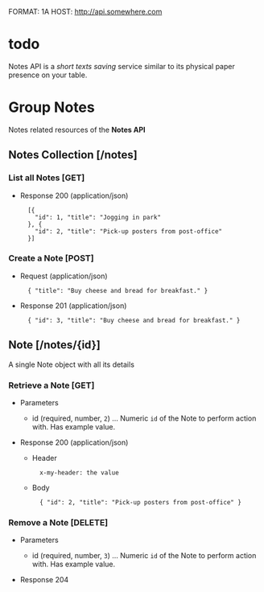 FORMAT: 1A
HOST: http://api.somewhere.com

# todo
Notes API is a *short texts saving* service similar to its physical paper presence on your table.

# Group Notes
Notes related resources of the **Notes API**

## Notes Collection [/notes]
### List all Notes [GET]
+ Response 200 (application/json)

        [{
          "id": 1, "title": "Jogging in park"
        }, {
          "id": 2, "title": "Pick-up posters from post-office"
        }]

### Create a Note [POST]
+ Request (application/json)

        { "title": "Buy cheese and bread for breakfast." }

+ Response 201 (application/json)

        { "id": 3, "title": "Buy cheese and bread for breakfast." }

## Note [/notes/{id}]
A single Note object with all its details

### Retrieve a Note [GET]
+ Parameters
    + id (required, number, `2`) ... Numeric `id` of the Note to perform action with. Has example value.

+ Response 200 (application/json)

    + Header

            x-my-header: the value

    + Body

            { "id": 2, "title": "Pick-up posters from post-office" }

### Remove a Note [DELETE]
+ Parameters
    + id (required, number, `3`) ... Numeric `id` of the Note to perform action with. Has example value.

+ Response 204
